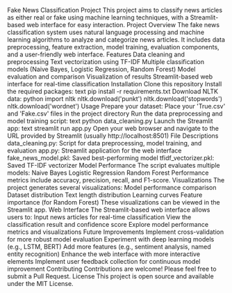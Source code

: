 Fake News Classification Project
This project aims to classify news articles as either real or fake using machine learning techniques, with a Streamlit-based web interface for easy interaction.
Project Overview
The fake news classification system uses natural language processing and machine learning algorithms to analyze and categorize news articles. It includes data preprocessing, feature extraction, model training, evaluation components, and a user-friendly web interface.
Features
Data cleaning and preprocessing
Text vectorization using TF-IDF
Multiple classification models (Naive Bayes, Logistic Regression, Random Forest)
Model evaluation and comparison
Visualization of results
Streamlit-based web interface for real-time classification
Installation
Clone this repository
Install the required packages:
text
pip install -r requirements.txt
Download NLTK data:
python
import nltk
nltk.download('punkt')
nltk.download('stopwords')
nltk.download('wordnet')
Usage
Prepare your dataset:
Place your 'True.csv' and 'Fake.csv' files in the project directory
Run the data preprocessing and model training script:
text
python data_cleaning.py
Launch the Streamlit app:
text
streamlit run app.py
Open your web browser and navigate to the URL provided by Streamlit (usually http://localhost:8501)
File Descriptions
data_cleaning.py: Script for data preprocessing, model training, and evaluation
app.py: Streamlit application for the web interface
fake_news_model.pkl: Saved best-performing model
tfidf_vectorizer.pkl: Saved TF-IDF vectorizer
Model Performance
The script evaluates multiple models:
Naive Bayes
Logistic Regression
Random Forest
Performance metrics include accuracy, precision, recall, and F1-score.
Visualizations
The project generates several visualizations:
Model performance comparison
Dataset distribution
Text length distribution
Learning curves
Feature importance (for Random Forest)
These visualizations can be viewed in the Streamlit app.
Web Interface
The Streamlit-based web interface allows users to:
Input news articles for real-time classification
View the classification result and confidence score
Explore model performance metrics and visualizations
Future Improvements
Implement cross-validation for more robust model evaluation
Experiment with deep learning models (e.g., LSTM, BERT)
Add more features (e.g., sentiment analysis, named entity recognition)
Enhance the web interface with more interactive elements
Implement user feedback collection for continuous model improvement
Contributing
Contributions are welcome! Please feel free to submit a Pull Request.
License
This project is open source and available under the MIT License.